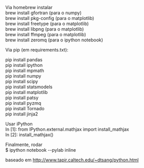Via homebrew instalar  
brew install gfortran (para o numpy)    
brew install pkg-config (para o matplotlib)  
brew install freetype  (para o matplotlib)  
brew install libpng (para o matplotlib)  
brew install ffmpeg (para o matplotlib)  
brew install zeromq (para o ipython notebook)  
  
Via pip (em requirements.txt):  
  
pip install pandas  
pip install ipython  
pip install mpmath  
pip install numpy  
pip install scipy  
pip install statsmodels  
pip install matplotlib  
pip install patsy  
pip install pyzmq  
pip install Tornado  
pip install jinja2  
  
Usar iPython  
In [1]: from IPython.external.mathjax import install_mathjax  
In [2]: install_mathjax()  
  
Finalmente, rodar  
$ ipython notebook --pylab inline  
  
baseado em http://www.tapir.caltech.edu/~dtsang/python.html
